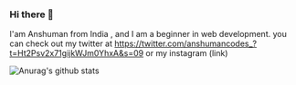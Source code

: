 ### Hi there 👋

I'am Anshuman from India , and I am a beginner in web development. you can check out my twitter at https://twitter.com/anshumancodes_?t=Ht2Psv2x71gijkWJm0YhxA&s=09 or
my instagram (link) 

![Anurag's github stats](https://github-readme-stats.vercel.app/api?username=anshumancodes)


